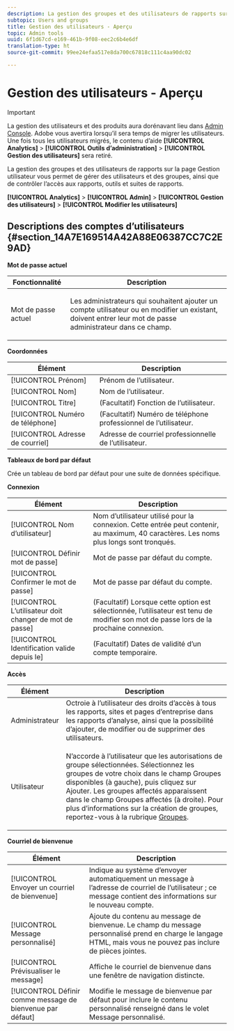 ```yaml
---
description: La gestion des groupes et des utilisateurs de rapports sur la page Gestion utilisateur vous permet de gérer des utilisateurs et des groupes, ainsi que de contrôler l’accès aux rapports, outils et suites de rapports.
subtopic: Users and groups
title: Gestion des utilisateurs - Aperçu
topic: Admin tools
uuid: 6f1d67cd-e169-461b-9f08-eec2c6b4e6df
translation-type: ht
source-git-commit: 99ee24efaa517e8da700c67818c111c4aa90dc02

---
```



# Gestion des utilisateurs - Aperçu

>[!IMPORTANT]
>
>La gestion des utilisateurs et des produits aura dorénavant lieu dans [Admin Console](https://helpx.adobe.com/fr/enterprise/using/admin-console.html). Adobe vous avertira lorsqu’il sera temps de migrer les utilisateurs. Une fois tous les utilisateurs migrés, le contenu d’aide **[!UICONTROL Analytics]** > **[!UICONTROL Outils d’administration]** > **[!UICONTROL Gestion des utilisateurs]** sera retiré.

La gestion des groupes et des utilisateurs de rapports sur la page Gestion utilisateur vous permet de gérer des utilisateurs et des groupes, ainsi que de contrôler l’accès aux rapports, outils et suites de rapports.

**[!UICONTROL Analytics]** > **[!UICONTROL Admin]** > **[!UICONTROL Gestion des utilisateurs]** > **[!UICONTROL Modifier les utilisateurs]**

## Descriptions des comptes d’utilisateurs {#section_14A7E169514A42A88E06387CC7C2E9AD}

**Mot de passe actuel**

<table id="table_91D1FD20C4C1411292252364328677AF"> 
 <thead> 
  <tr> 
   <th colname="col1" class="entry"> Fonctionnalité </th> 
   <th colname="col2" class="entry"> Description </th> 
  </tr> 
 </thead>
 <tbody> 
  <tr> 
   <td colname="col1"> Mot de passe actuel </td> 
   <td colname="col2"> <p>Les administrateurs qui souhaitent ajouter un compte utilisateur ou en modifier un existant, doivent entrer leur mot de passe administrateur dans ce champ. </p> </td> 
  </tr> 
 </tbody> 
</table>

**Coordonnées**

| Élément | Description |
|---|---|
| [!UICONTROL Prénom] | Prénom de l’utilisateur. |
| [!UICONTROL Nom] | Nom de l’utilisateur. |
| [!UICONTROL Titre] | (Facultatif) Fonction de l’utilisateur. |
| [!UICONTROL Numéro de téléphone] | (Facultatif) Numéro de téléphone professionnel de l’utilisateur. |
| [!UICONTROL Adresse de courriel] | Adresse de courriel professionnelle de l’utilisateur. |

**Tableaux de bord par défaut**

Crée un tableau de bord par défaut pour une suite de données spécifique.

**Connexion**

| Élément | Description |
|---|---|
| [!UICONTROL Nom d’utilisateur] | Nom d’utilisateur utilisé pour la connexion. Cette entrée peut contenir, au maximum, 40 caractères. Les noms plus longs sont tronqués. |
| [!UICONTROL Définir mot de passe] | Mot de passe par défaut du compte. |
| [!UICONTROL Confirmer le mot de passe] | Mot de passe par défaut du compte. |
| [!UICONTROL L’utilisateur doit changer de mot de passe] | (Facultatif) Lorsque cette option est sélectionnée, l’utilisateur est tenu de modifier son mot de passe lors de la prochaine connexion. |
| [!UICONTROL Identification valide depuis le] | (Facultatif) Dates de validité d’un compte temporaire. |

**Accès**

<table id="table_5CAF9AAAE7E648B4887CEB7D682292F2"> 
 <thead> 
  <tr> 
   <th colname="col1" class="entry"> Élément </th> 
   <th colname="col2" class="entry"> Description </th> 
  </tr> 
 </thead>
 <tbody> 
  <tr> 
   <td colname="col1"> <span class="wintitle"> Administrateur</span> </td> 
   <td colname="col2"> Octroie à l’utilisateur des droits d’accès à tous les rapports, sites et pages d’entreprise dans les rapports d’analyse, ainsi que la possibilité d’ajouter, de modifier ou de supprimer des utilisateurs. </td> 
  </tr> 
  <tr> 
   <td colname="col1"> <span class="wintitle"> Utilisateur</span> </td> 
   <td colname="col2"> <p> N’accorde à l’utilisateur que les autorisations de groupe sélectionnées. Sélectionnez les groupes de votre choix dans le champ <span class="uicontrol"> Groupes disponibles</span> (à gauche), puis cliquez sur <span class="uicontrol"> Ajouter</span>. Les groupes affectés apparaissent dans le champ <span class="uicontrol"> Groupes affectés</span> (à droite). Pour plus d’informations sur la création de groupes, reportez-vous à la rubrique <a href="/help/admin/user-management2/c-user-groups/groups.md"> Groupes</a>. </p> </td> 
  </tr> 
 </tbody> 
</table>

**Courriel de bienvenue**

| Élément | Description |
|---|---|
| [!UICONTROL Envoyer un courriel de bienvenue] | Indique au système d’envoyer automatiquement un message à l’adresse de courriel de l’utilisateur ; ce message contient des informations sur le nouveau compte. |
| [!UICONTROL Message personnalisé] | Ajoute du contenu au message de bienvenue. Le champ du message personnalisé prend en charge le langage HTML, mais vous ne pouvez pas inclure de pièces jointes. |
| [!UICONTROL Prévisualiser le message] | Affiche le courriel de bienvenue dans une fenêtre de navigation distincte. |
| [!UICONTROL Définir comme message de bienvenue par défaut] | Modifie le message de bienvenue par défaut pour inclure le contenu personnalisé renseigné dans le volet Message personnalisé. |

